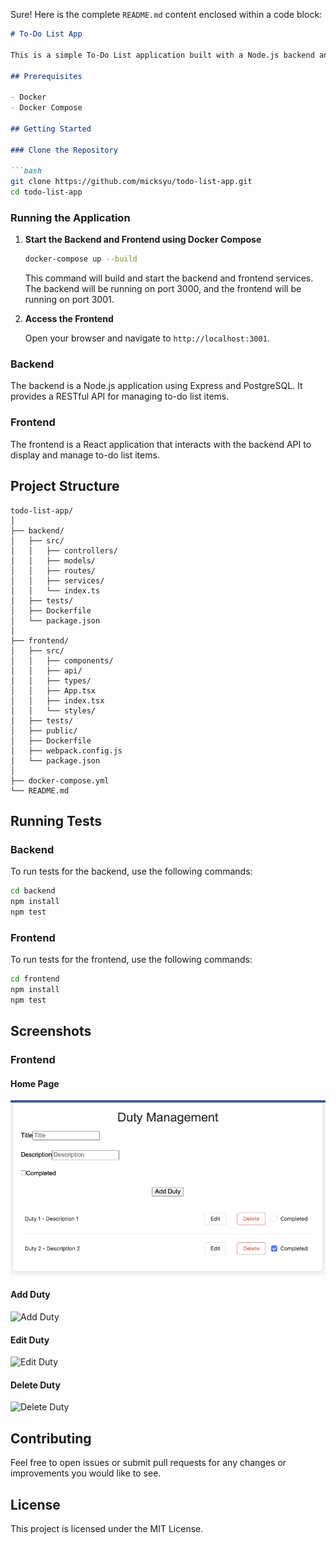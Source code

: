 Sure! Here is the complete `README.md` content enclosed within a code block:

```markdown
# To-Do List App

This is a simple To-Do List application built with a Node.js backend and a React frontend. The project is containerized using Docker.

## Prerequisites

- Docker
- Docker Compose

## Getting Started

### Clone the Repository

```bash
git clone https://github.com/micksyu/todo-list-app.git
cd todo-list-app
```

### Running the Application

1. **Start the Backend and Frontend using Docker Compose**

   ```bash
   docker-compose up --build
   ```

   This command will build and start the backend and frontend services. The backend will be running on port 3000, and the frontend will be running on port 3001.

2. **Access the Frontend**

   Open your browser and navigate to `http://localhost:3001`.

### Backend

The backend is a Node.js application using Express and PostgreSQL. It provides a RESTful API for managing to-do list items.

### Frontend

The frontend is a React application that interacts with the backend API to display and manage to-do list items.

## Project Structure

```
todo-list-app/
│
├── backend/
│   ├── src/
│   │   ├── controllers/
│   │   ├── models/
│   │   ├── routes/
│   │   ├── services/
│   │   └── index.ts
│   ├── tests/
│   ├── Dockerfile
│   └── package.json
│
├── frontend/
│   ├── src/
│   │   ├── components/
│   │   ├── api/
│   │   ├── types/
│   │   ├── App.tsx
│   │   ├── index.tsx
│   │   └── styles/
│   ├── tests/
│   ├── public/
│   ├── Dockerfile
│   ├── webpack.config.js
│   └── package.json
│
├── docker-compose.yml
└── README.md
```

## Running Tests

### Backend

To run tests for the backend, use the following commands:

```bash
cd backend
npm install
npm test
```

### Frontend

To run tests for the frontend, use the following commands:

```bash
cd frontend
npm install
npm test
```

## Screenshots

### Frontend

#### Home Page

![Home Page](screenshots/home.png)

#### Add Duty

![Add Duty](screenshots/add-duty.png)

#### Edit Duty

![Edit Duty](screenshots/edit-duty.png)

#### Delete Duty

![Delete Duty](screenshots/delete-duty.png)

## Contributing

Feel free to open issues or submit pull requests for any changes or improvements you would like to see.

## License

This project is licensed under the MIT License.
```
